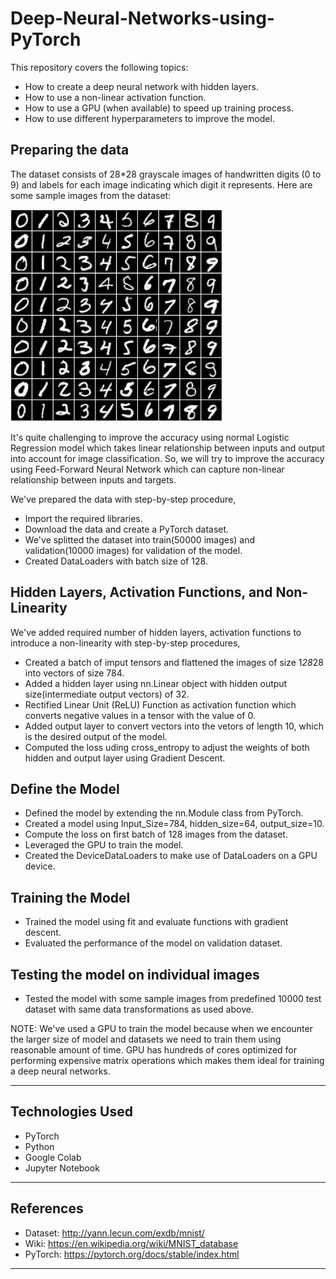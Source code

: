 # Deep-Neural-Networks-using-PyTorch

This repository covers the following topics:
- How to create a deep neural network with hidden layers.
- How to use a non-linear activation function.
- How to use a GPU (when available) to speed up training process.
- How to use different hyperparameters to improve the model.

## Preparing the data

The dataset consists of 28*28 grayscale images of handwritten digits (0 to 9) and labels for each image indicating which digit it represents. Here are some sample images from the dataset:

![MNIST Data Sample](sample_images_MNIST.jpeg)

It's quite challenging to improve the accuracy using normal Logistic Regression model which takes linear relationship between inputs and output into account for image classification. So, we will try to improve the accuracy using Feed-Forward Neural Network which can capture non-linear relationship between inputs and targets.

We've prepared the data with step-by-step procedure,
- Import the required libraries.
- Download the data and create a PyTorch dataset.
- We've splitted the dataset into train(50000 images) and validation(10000 images) for validation of the model.
- Created DataLoaders with batch size of 128.

## Hidden Layers, Activation Functions, and Non-Linearity

We've added required number of hidden layers, activation functions to introduce a non-linearity with step-by-step procedures,
- Created a batch of imput tensors and flattened the images of size 1*28*28 into vectors of size 784.
- Added a hidden layer using nn.Linear object with hidden output size(intermediate output vectors) of 32.
- Rectified Linear Unit (ReLU) Function as activation function which converts negative values in a tensor with the value of 0.
- Added output layer to convert vectors into the vetors of length 10, which is the desired output of the model.
- Computed the loss uding cross_entropy to adjust the weights of both hidden and output layer using Gradient Descent.

## Define the Model

- Defined the model by extending the nn.Module class from PyTorch.
- Created a model using Input_Size=784, hidden_size=64, output_size=10.
- Compute the loss on first batch of 128 images from the dataset.
- Leveraged the GPU to train the model.
- Created the DeviceDataLoaders to make use of DataLoaders on a GPU device.

## Training the Model

- Trained the model using fit and evaluate functions with gradient descent.
- Evaluated the performance of the model on validation dataset.

## Testing the model on individual images

- Tested the model with some sample images from predefined 10000 test dataset with same data transformations as used above.

NOTE: We've used a GPU to train the model because when we encounter the larger size of model and datasets we need to train them using reasonable amount of time.
GPU has hundreds of cores optimized for performing expensive matrix operations which makes them ideal for training a deep neural networks.

----------------------------------------------------------

## Technologies Used

- PyTorch
- Python
- Google Colab
- Jupyter Notebook

----------------------------------------------------------

## References

- Dataset: http://yann.lecun.com/exdb/mnist/
- Wiki: https://en.wikipedia.org/wiki/MNIST_database
- PyTorch: https://pytorch.org/docs/stable/index.html

----------------------------------------------------------
